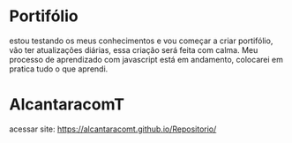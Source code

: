 # Portifólio
estou testando os meus conhecimentos e vou começar a criar portifólio, vão ter atualizações diárias, essa criação será feita com calma.
Meu processo de aprendizado com javascript está em andamento, colocarei em pratica tudo o que aprendi. 
 # AlcantaracomT
acessar site: https://alcantaracomt.github.io/Repositorio/
